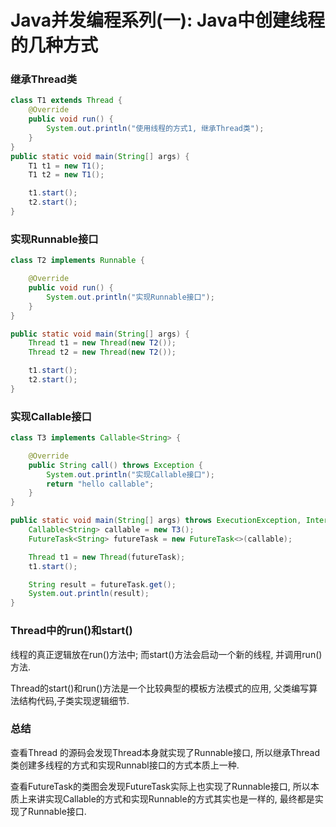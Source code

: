 # Java并发编程系列(一): Java中创建线程的几种方式



### 继承Thread类



```java
class T1 extends Thread {
    @Override
    public void run() {
        System.out.println("使用线程的方式1, 继承Thread类");
    }
}
public static void main(String[] args) {
    T1 t1 = new T1();
    T1 t2 = new T1();

    t1.start();
    t2.start();
}
```



### 实现Runnable接口

```java
class T2 implements Runnable {

    @Override
    public void run() {
        System.out.println("实现Runnable接口");
    }
}

public static void main(String[] args) {
    Thread t1 = new Thread(new T2());
    Thread t2 = new Thread(new T2());

    t1.start();
    t2.start();
}
```



### 实现Callable接口

```java
class T3 implements Callable<String> {

    @Override
    public String call() throws Exception {
        System.out.println("实现Callable接口");
        return "hello callable";
    }
}

public static void main(String[] args) throws ExecutionException, InterruptedException {
    Callable<String> callable = new T3();
    FutureTask<String> futureTask = new FutureTask<>(callable);

    Thread t1 = new Thread(futureTask);
    t1.start();

    String result = futureTask.get();
    System.out.println(result);
}
```



### Thread中的run()和start()

线程的真正逻辑放在run()方法中; 而start()方法会启动一个新的线程, 并调用run()方法.

Thread的start()和run()方法是一个比较典型的模板方法模式的应用, 父类编写算法结构代码,子类实现逻辑细节. 

### 总结

查看Thread 的源码会发现Thread本身就实现了Runnable接口, 所以继承Thread类创建多线程的方式和实现Runnabl接口的方式本质上一种.

查看FutureTask的类图会发现FutureTask实际上也实现了Runnable接口, 所以本质上来讲实现Callable的方式和实现Runnable的方式其实也是一样的, 最终都是实现了Runnable接口.

